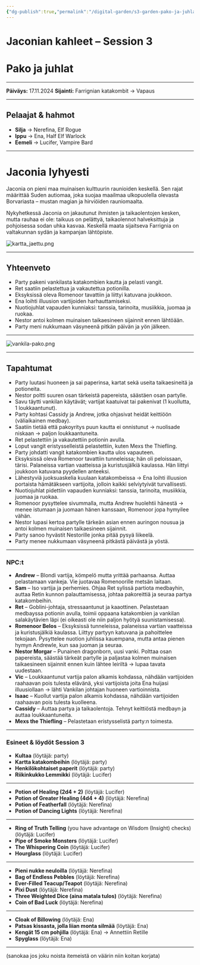 ```yaml
---
{"dg-publish":true,"permalink":"/digital-garden/s3-garden-pako-ja-juhlat/"}
---
```


# Jaconian kahleet – Session 3 
# Pako ja juhlat
---

**Päiväys:** 17.11.2024
**Sijainti:** Farrignian katakombit → Vapaus

---

## Pelaajat & hahmot

- **Silja** → Nerefina, Elf Rogue
- **Ippu** → Ena, Half Elf Warlock
- **Eemeli** → Lucifer, Vampire Bard
    
---

# Jaconia lyhyesti

Jaconia on pieni maa muinaisen kulttuurin raunioiden keskellä. Sen rajat määrittää Suden autiomaa, joka suojaa maailmaa ulkopuolella olevasta Borvariasta – mustan magian ja hirviöiden rauniomaalta.

Nykyhetkessä Jaconia on jakautunut ihmisten ja taikaolentojen kesken, mutta rauhaa ei ole: taikuus on pelättyä, taikaolennot halveksittuja ja pohjoisessa sodan uhka kasvaa. Keskellä maata sijaitseva Farrignia on valtakunnan sydän ja kampanjan lähtöpiste.

![kartta_jaettu.png](/img/user/Kuvat/kartta_jaettu.png)
___

## Yhteenveto

- Party pakeni vankilasta katakombien kautta ja pelasti vangit.
- Ret saatiin pelastettua ja vakautettua potionilla.
- Eksyksissä oleva Romenoor tavattiin ja liittyi katuvana joukkoon.
- Ena loihti illuusion vartijoiden harhauttamiseksi.
- Nuotiojuhlat vapauden kunniaksi: tanssia, tarinoita, musiikkia, juomaa ja ruokaa.
- Nestor antoi kolmen muinaisen taikaesineen sijainnit ennen lähtöään.
- Party meni nukkumaan väsyneenä pitkän päivän ja yön jälkeen.
---
![vankila-pako.png](/img/user/Kuvat/vankila-pako.png)

---

## Tapahtumat

- Party luutasi huoneen ja sai paperinsa, kartat sekä useita taikaesineitä ja potioneita.
- Nestor poltti suuren osan tärkeistä papereista, säästäen osan partylle.
- Savu täytti vankilan käytävät; vartijat kaatuivat tai pakenivat (1 kuollutta, 1 loukkaantunut).
- Party kohtasi Cassidy ja Andrew, jotka ohjasivat heidät keittiöön (väliaikainen medbay).
- Saatiin tietää että pakoyritys puun kautta ei onnistunut -> nuolisade niskaan -> paljon loukkaantuneita.
- Ret pelastettiin ja vakautettiin potionin avulla.
- Loput vangit eristysselleistä pelastettiin, kuten Mexs the Thiefling.
- Party johdatti vangit katakombien kautta ulos vapauteen.
- Eksyksissä oleva Romenoor tavattiin tunneleissa; hän oli peloissaan, tärisi. Palaneissa vartian vaatteissa ja kuristusjälkiä kaulassa. Hän liittyi joukkoon katuvana pyydellen anteeksi.
- Lähestyviä juoksuaskelia kuulaan katakombeissa -> Ena loihti illuusion portaista hämätäkseen vartijoita, jolloin kaikki selviytyivät turvallisesti.
- Nuotiojuhlat pidettiin vapauden kunniaksi: tanssia, tarinoita, musiikkia, juomaa ja ruokaa.
- Romenoor pysyttelee sivummalla, mutta Andrew huolehtii hänestä -> menee istumaan ja juomaan hänen kanssaan, Romenoor jopa hymyilee vähän.
- Nestor lupasi kertoa partylle tärkeän asian ennen auringon nousua ja antoi kolmen muinaisen taikaesineen sijainnit. 
- Party sanoo hyvästit Nestorille jonka pitää pysyä liikeelä.
- Party menee nukkumaan väsyneenä pitkästä päivästä ja yöstä.

---

### NPC:t

- **Andrew** – Blondi vartija, kömpelö mutta yrittää parhaansa. Auttaa pelastamaan vankeja. Vie juotavaa Romenoorille metsän laitaan.
- **Sam** – Iso vartija ja perhemies. Ohjaa Ret sylissä partiota medbayhin, auttaa Retin kunnon palauttamisessa, johtaa pakoreittiä ja seuraa partya katakombeihin.
- **Ret** – Goblini-johtaja, stressaantunut ja kaaottinen. Pelastetaan medbayssa potionin avulla, toimii oppaana katakombien ja vankilan salakäytävien läpi (ei oikeasti ole niin paljon hyötyä suunistamisessa).
- **Romenoor Belos** – Eksyksissä tunneleissa, palaneissa vartian vaatteissa ja kuristusjälkiä kaulassa. Liittyy partyyn katuvana ja pahoittelee tekojaan. Pysyttelee nuotion juhlissa kauempana, mutta antaa pienen hymyn Andrewle, kun saa juoman ja seuraa.
- **Nestor Morgar** – Punainen dragonborn, uusi vanki. Polttaa osan papereista, säästää tärkeät partylle ja paljastaa kolmen muinaisen taikaesineen sijainnit ennen kuin lähtee leiriltä -> lupaa tavata uudestaan.
- **Vic** – Loukkaantunut vartija palon alkamis kohdassa, nähdään vartijoiden raahaavan pois tulesta elävänä, yksi vartijoista joita Ena huijasi illuusiollaan -> lähti Vankilan johtajan huoneen vartioinnista.
- **Isaac** – Kuollut vartija palon alkamis kohdassa, nähdään vartijoiden raahaavan pois tulesta kuolleena.
- **Cassidy** – Auttaa partya ja taikaolentoja. Tehnyt keittiöstä medbayn ja auttaa loukkaantuneita.
- **Mexs the Thiefling** – Pelastetaan eristysselistä party:n toimesta.
---

### Esineet & löydöt Session 3

- **Kultaa** (löytäjä: party)
- **Kartta katakombeihin** (löytäjä: party)
- **Henkilökohtaiset paperit** (löytäjä: party)
- **Riikinkukko Lemmikki** (löytäjä: Lucifer)
---
- **Potion of Healing (2d4 + 2)** (löytäjä: Lucifer)
- **Potion of Greater Healing (4d4 + 4)** (löytäjä: Nerefina)
- **Potion of Featherfall** (löytäjä: Nerefina)
- **Potion of Dancing Lights** (löytäjä: Nerefina)
---
- **Ring of Truth Telling** (you have advantage on Wisdom (Insight) checks) (löytäjä: Lucifer)
- **Pipe of Smoke Monsters** (löytäjä: Lucifer)
- **The Whispering Coin** (löytäjä: Lucifer)
- **Hourglass** (löytäjä: Lucifer)
---
- **Pieni nukke neuloilla** (löytäjä: Nerefina)
- **Bag of Endless Pebbles** (löytäjä: Nerefina)
- **Ever-Filled Teacup/Teapot** (löytäjä: Nerefina)
- **Pixi Dust** (löytäjä: Nerefina)
- **Three Weighted Dice (aina matala tulos)** (löytäjä: Nerefina)
- **Coin of Bad Luck** (löytäjä: Nerefina)
---
- **Cloak of Billowing** (löytäjä: Ena)
- **Patsas kissasta, jolla liian monta silmää** (löytäjä: Ena)
- **Kengät 15 cm pohjilla** (löytäjä: Ena) -> Annettiin Retille
- **Spyglass** (löytäjä: Ena)
---
(sanokaa jos joku noista itemeistä on väärin niin koitan korjata) 